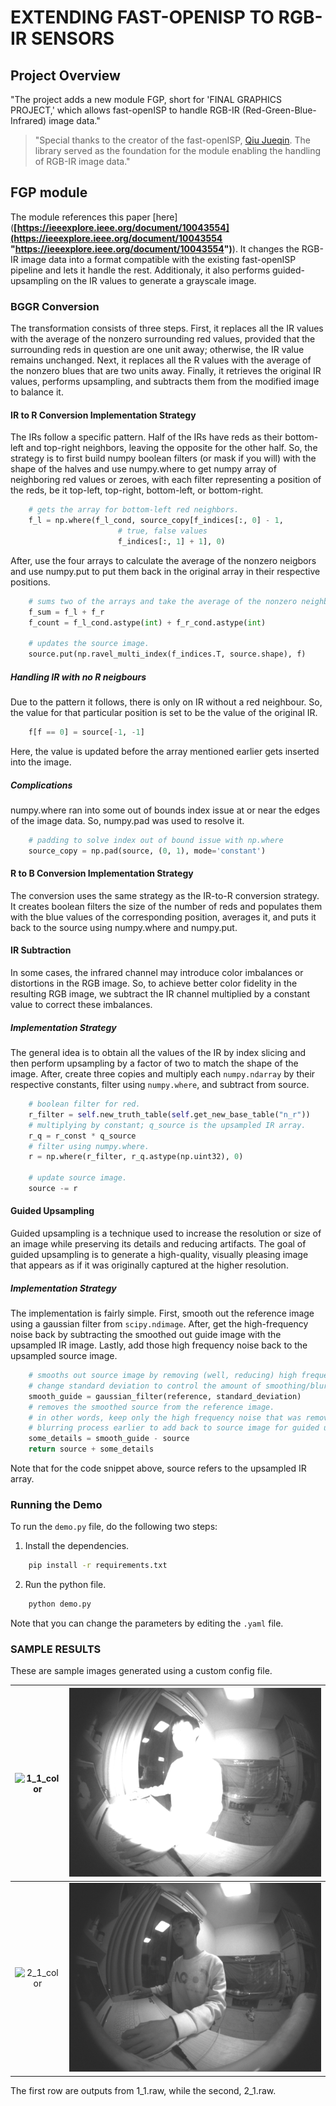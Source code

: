 # EXTENDING FAST-OPENISP TO RGB-IR SENSORS

## Project Overview
"The project adds a new module FGP, short for 'FINAL GRAPHICS PROJECT,' which allows fast-openISP to handle RGB-IR (Red-Green-Blue-Infrared) image data."

>"Special thanks to the creator of the fast-openISP, [Qiu Jueqin](https://github.com/QiuJueqin). The library served as the foundation for the module enabling the handling of RGB-IR image data."

## FGP module
The module references this paper [here](**[https://ieeexplore.ieee.org/document/10043554](https://ieeexplore.ieee.org/document/10043554 "https://ieeexplore.ieee.org/document/10043554")**). It changes the RGB-IR image data into a format compatible with the existing fast-openISP pipeline and lets it handle the rest. Additionaly, it also performs guided-upsampling on the IR values to generate a grayscale image.

### BGGR Conversion
The transformation consists of three steps. First, it replaces all the IR values with the average of the nonzero surrounding red values, provided that the surrounding reds in question are one unit away; otherwise, the IR value remains unchanged. Next, it replaces all the R values with the average of the nonzero blues that are two units away. Finally, it retrieves the original IR values, performs upsampling, and subtracts them from the modified image to balance it.

#### IR to R Conversion Implementation Strategy
The IRs follow a specific pattern. Half of the IRs have reds as their bottom-left and top-right neighbors, leaving the opposite for the other half. So, the strategy is to first build numpy boolean filters (or mask if you will) with the shape of the halves and use numpy.where to get numpy array of neighboring red values or zeroes, with each filter representing a position of the reds, be it top-left, top-right, bottom-left, or bottom-right. 
```python
    # gets the array for bottom-left red neighbors.
    f_l = np.where(f_l_cond, source_copy[f_indices[:, 0] - 1, 
    					# true, false values
    					f_indices[:, 1] + 1], 0)
```
After, use the four arrays to calculate the average of the nonzero neigbors and use numpy.put to put them back in the original array in their respective positions.
```python
    # sums two of the arrays and take the average of the nonzero neighbors.
    f_sum = f_l + f_r
    f_count = f_l_cond.astype(int) + f_r_cond.astype(int)
    
    # updates the source image.
    source.put(np.ravel_multi_index(f_indices.T, source.shape), f)
```

##### Handling IR with no R neigbours
Due to the pattern it follows, there is only on IR without a red neighbour. So, the value for that particular position is set to be the value of the original IR.
```python
    f[f == 0] = source[-1, -1]
```
Here,  the value is updated before the array mentioned earlier gets inserted into the image.

##### Complications
numpy.where ran into some out of bounds index issue at or near the edges of the image data. So, numpy.pad was used to resolve it.
```python
    # padding to solve index out of bound issue with np.where
    source_copy = np.pad(source, (0, 1), mode='constant')
```

#### R to B Conversion Implementation Strategy
The conversion uses the same strategy as the IR-to-R conversion strategy. It creates boolean filters the size of the number of reds and populates them with the blue values of the corresponding position, averages it, and puts it back to the source using numpy.where and numpy.put.

#### IR Subtraction
In some cases, the infrared channel may introduce color imbalances or distortions in the RGB image. So, to achieve better color fidelity in the resulting RGB image, we subtract the IR channel multiplied by a constant value to correct these imbalances.

##### Implementation Strategy
The general idea is to obtain all the values of the IR by index slicing and then perform upsampling by a factor of two to match the shape of the image. After, create three copies and multiply each `numpy.ndarray` by their respective constants, filter using `numpy.where`, and subtract from source.
```python
    # boolean filter for red.
    r_filter = self.new_truth_table(self.get_new_base_table("n_r"))
    # multiplying by constant; q_source is the upsampled IR array.
    r_q = r_const * q_source
    # filter using numpy.where.
    r = np.where(r_filter, r_q.astype(np.uint32), 0)
    
    # update source image.
    source -= r
```

#### Guided Upsampling
Guided upsampling is a technique used to increase the resolution or size of an image while preserving its details and reducing artifacts. The goal of guided upsampling is to generate a high-quality, visually pleasing image that appears as if it was originally captured at the higher resolution. 

##### Implementation Strategy
The implementation is fairly simple. First, smooth out the reference image using a gaussian filter from `scipy.ndimage`. After, get the high-frequency noise back by subtracting the smoothed out guide image with the upsampled IR image. Lastly, add those high frequency noise back to the upsampled source image.
```python
    # smooths out source image by removing (well, reducing) high frequency noise.
    # change standard deviation to control the amount of smoothing/blurring.
    smooth_guide = gaussian_filter(reference, standard_deviation)
    # removes the smoothed source from the reference image.
    # in other words, keep only the high frequency noise that was removed in the
    # blurring process earlier to add back to source image for guided upsampling.
    some_details = smooth_guide - source
    return source + some_details
```
Note that for the code snippet above, source refers to the upsampled IR array.

### Running the Demo
To run the `demo.py` file, do the following two steps:

1. Install the dependencies.
```bash
    pip install -r requirements.txt
```
2. Run the python file.
```bash
    python demo.py
```
Note that you can change the parameters by editing the `.yaml` file.

### SAMPLE RESULTS
These are sample images generated using a custom config file.

| ![1_1_color](FGP/fgp_1_1.png) | ![1_1_grayscale](FGP/fgp_grayscale_1_1.png) |
|:---:|:---:|
| ![2_1_color](FGP/fgp_2_1.png) | ![2_1_grayscale](FGP/fgp_grayscale_2_1.png) |

The first row are outputs from 1_1.raw, while the second, 2_1.raw.
